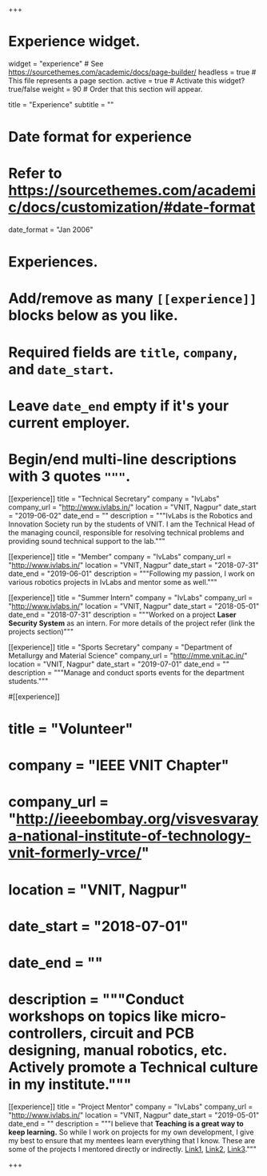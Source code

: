 +++
# Experience widget.
widget = "experience"  # See https://sourcethemes.com/academic/docs/page-builder/
headless = true  # This file represents a page section.
active = true  # Activate this widget? true/false
weight = 90  # Order that this section will appear.

title = "Experience"
subtitle = ""

# Date format for experience
#   Refer to https://sourcethemes.com/academic/docs/customization/#date-format
date_format = "Jan 2006"

# Experiences.
#   Add/remove as many `[[experience]]` blocks below as you like.
#   Required fields are `title`, `company`, and `date_start`.
#   Leave `date_end` empty if it's your current employer.
#   Begin/end multi-line descriptions with 3 quotes `"""`.
[[experience]]
  title = "Technical Secretary"
  company = "IvLabs"
  company_url = "http://www.ivlabs.in/"
  location = "VNIT, Nagpur"
  date_start = "2019-06-02"
  date_end = ""
  description = """IvLabs is the Robotics and Innovation Society run by the students of VNIT. I am the Technical Head of the managing council, responsible for resolving technical problems and providing sound technical support to the lab.""" 
  
[[experience]]
  title = "Member"
  company = "IvLabs"
  company_url = "http://www.ivlabs.in/"
  location = "VNIT, Nagpur"
  date_start = "2018-07-31"
  date_end = "2019-06-01"
  description = """Following my passion, I work on various robotics projects in IvLabs and mentor some as well."""

[[experience]]
  title = "Summer Intern"
  company = "IvLabs"
  company_url = "http://www.ivlabs.in/"
  location = "VNIT, Nagpur"
  date_start = "2018-05-01"
  date_end = "2018-07-31"
  description = """Worked on a project __Laser Security System__ as an intern. For more details of the project refer (link the projects section)"""

[[experience]]
  title = "Sports Secretary"
  company = "Department of Metallurgy and Material Science"
  company_url = "http://mme.vnit.ac.in/"
  location = "VNIT, Nagpur"
  date_start = "2019-07-01"
  date_end = ""
  description = """Manage and conduct sports events for the department students."""

#[[experience]]
#  title = "Volunteer"
#  company = "IEEE VNIT Chapter"
#  company_url = "http://ieeebombay.org/visvesvaraya-national-institute-of-technology-vnit-formerly-vrce/"
#  location = "VNIT, Nagpur"
#  date_start = "2018-07-01"
#  date_end = ""
#  description = """Conduct workshops on topics like micro-controllers, circuit and PCB designing, manual robotics, etc. Actively promote a Technical culture in my institute."""

[[experience]]
  title = "Project Mentor"
  company = "IvLabs"
  company_url = "http://www.ivlabs.in/"
  location = "VNIT, Nagpur"
  date_start = "2019-05-01"
  date_end = ""
  description = """I believe that __Teaching is a great way to keep learning.__ So while I work on projects for my own development, I give my best to ensure that my mentees learn everything that I know. These are some of the projects I mentored directly or indirectly. [Link1](http://www.ivlabs.in/rfid_2019.html), [Link2](http://www.ivlabs.in/suntracker.html), [Link3](http://www.ivlabs.in/iot-ambiance.html)."""

+++
